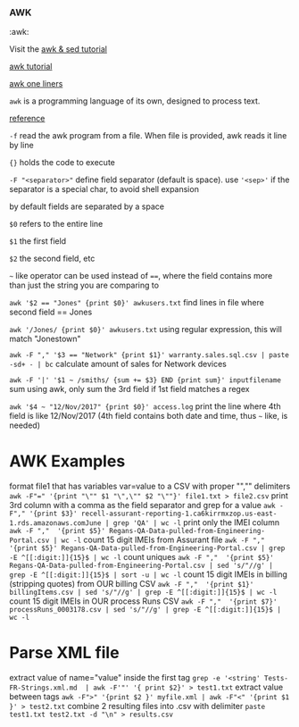 ### AWK
:awk:

Visit the [awk & sed tutorial](http://www.theunixschool.com/p/awk-sed.html)

[awk tutorial](https://www.grymoire.com/Unix/Awk.html)

[awk one liners](https://linoxide.com/linux-command/useful-awk-one-liners-to-keep-handy/)

`awk` is a programming language of its own, designed to process text.

[reference](https://www.grymoire.com/Unix/Awk.html)

  `-f` read the awk program from a file. When file is provided, awk reads it line by line

  `{}` holds the code to execute

  `-F "<separator>"` define field separator (default is space). use `'<sep>'` if the separator is a special char, to avoid shell expansion

by default fields are separated by a space

`$0` refers to the entire line

`$1` the first field

`$2` the second field, etc

`~` like operator can be used instead of `==`, where the field contains more than just the string you are comparing to

`awk '$2 == "Jones" {print $0}' awkusers.txt` find lines in file where second field == Jones

`awk '/Jones/ {print $0}' awkusers.txt` using regular expression, this will match "Jonestown"

`awk -F "," '$3 == "Network" {print $1}' warranty.sales.sql.csv | paste -sd+ - | bc` calculate amount of sales for Network devices

`awk -F '|' '$1 ~ /smiths/ {sum += $3} END {print sum}' inputfilename` sum using awk, only sum the 3rd field if 1st field matches a regex

`awk '$4 ~ "12/Nov/2017" {print $0}' access.log` print the line where 4th field is like 12/Nov/2017 (4th field contains both date and time, thus `~` like, is needed)

# AWK Examples


format file1 that has variables var=value to a CSV with proper "","" delimiters
`awk -F"=" '{print "\"" $1 "\",\"" $2 "\""}' file1.txt > file2.csv`
print 3rd column with a comma as the field separator and grep for a value
`awk -F"," '{print $3}' recell-assurant-reporting-1.ca6kirrmxzop.us-east-1.rds.amazonaws.comJune | grep 'QA' | wc -l`
print only the IMEI column
`awk -F ","  '{print $5}' Regans-QA-Data-pulled-from-Engineering-Portal.csv | wc -l`
count 15 digit IMEIs from Assurant file
`awk -F ","  '{print $5}' Regans-QA-Data-pulled-from-Engineering-Portal.csv | grep -E ^[[:digit:]]{15}$ | wc -l`
count uniques
`awk -F ","  '{print $5}' Regans-QA-Data-pulled-from-Engineering-Portal.csv | sed 's/"//g' | grep -E ^[[:digit:]]{15}$ | sort -u | wc -l`
count 15 digit IMEIs in billing (stripping quotes) from OUR billing CSV
`awk -F ","  '{print $1}' billingItems.csv | sed 's/"//g' | grep -E ^[[:digit:]]{15}$ | wc -l`
count 15 digit IMEIs in OUR process Runs CSV
`awk -F ","  '{print $7}' processRuns_0003178.csv | sed 's/"//g' | grep -E ^[[:digit:]]{15}$ | wc -l`

# Parse XML file 
extract value of name="value" inside the first tag
`grep -e '<string' Tests-FR-Strings.xml.md  | awk -F'"' '{ print $2}' > test1.txt`
extract value between tags
`awk -F">" '{print $2 }' myfile.xml | awk -F"<" '{print $1 }' > test2.txt`
combine 2 resulting files into .csv with delimiter
`paste test1.txt test2.txt -d "\n" > results.csv`

